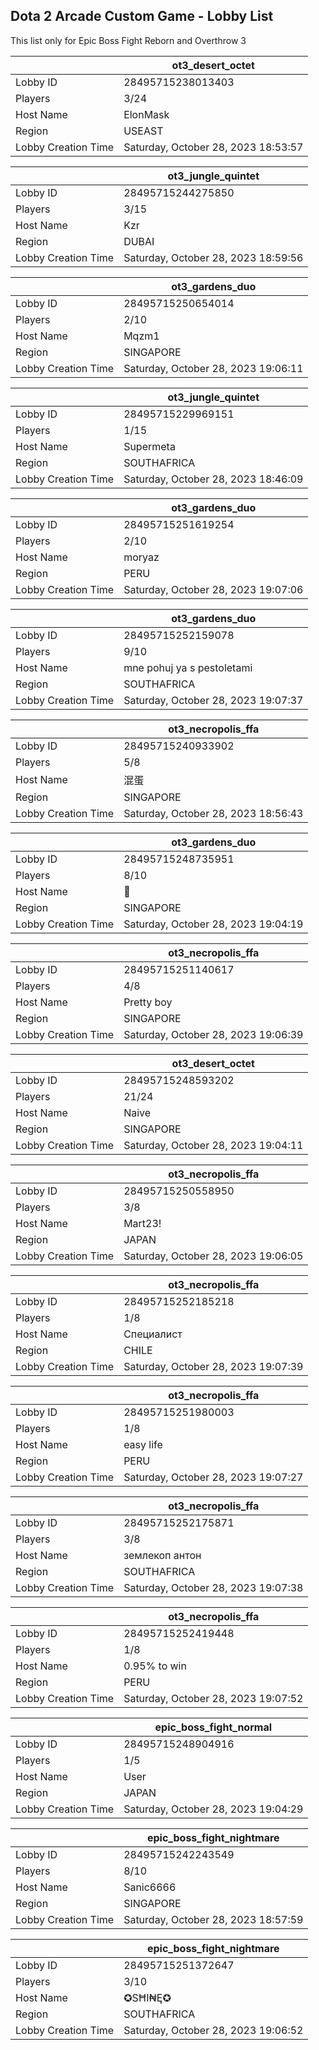 ## Dota 2 Arcade Custom Game - Lobby List

This list only for Epic Boss Fight Reborn and Overthrow 3

|  | ot3_desert_octet |
| ------ | ------ |
| Lobby ID | 28495715238013403 |
| Players | 3/24 |
| Host Name | ElonMask |
| Region | USEAST |
| Lobby Creation Time | Saturday, October 28, 2023 18:53:57 |


|  | ot3_jungle_quintet |
| ------ | ------ |
| Lobby ID | 28495715244275850 |
| Players | 3/15 |
| Host Name | Kzr |
| Region | DUBAI |
| Lobby Creation Time | Saturday, October 28, 2023 18:59:56 |


|  | ot3_gardens_duo |
| ------ | ------ |
| Lobby ID | 28495715250654014 |
| Players | 2/10 |
| Host Name | Mqzm1 |
| Region | SINGAPORE |
| Lobby Creation Time | Saturday, October 28, 2023 19:06:11 |


|  | ot3_jungle_quintet |
| ------ | ------ |
| Lobby ID | 28495715229969151 |
| Players | 1/15 |
| Host Name | Supermeta |
| Region | SOUTHAFRICA |
| Lobby Creation Time | Saturday, October 28, 2023 18:46:09 |


|  | ot3_gardens_duo |
| ------ | ------ |
| Lobby ID | 28495715251619254 |
| Players | 2/10 |
| Host Name | moryaz |
| Region | PERU |
| Lobby Creation Time | Saturday, October 28, 2023 19:07:06 |


|  | ot3_gardens_duo |
| ------ | ------ |
| Lobby ID | 28495715252159078 |
| Players | 9/10 |
| Host Name | mne pohuj ya s pestoletami |
| Region | SOUTHAFRICA |
| Lobby Creation Time | Saturday, October 28, 2023 19:07:37 |


|  | ot3_necropolis_ffa |
| ------ | ------ |
| Lobby ID | 28495715240933902 |
| Players | 5/8 |
| Host Name | 混蛋 |
| Region | SINGAPORE |
| Lobby Creation Time | Saturday, October 28, 2023 18:56:43 |


|  | ot3_gardens_duo |
| ------ | ------ |
| Lobby ID | 28495715248735951 |
| Players | 8/10 |
| Host Name | 🍌 |
| Region | SINGAPORE |
| Lobby Creation Time | Saturday, October 28, 2023 19:04:19 |


|  | ot3_necropolis_ffa |
| ------ | ------ |
| Lobby ID | 28495715251140617 |
| Players | 4/8 |
| Host Name | Pretty boy |
| Region | SINGAPORE |
| Lobby Creation Time | Saturday, October 28, 2023 19:06:39 |


|  | ot3_desert_octet |
| ------ | ------ |
| Lobby ID | 28495715248593202 |
| Players | 21/24 |
| Host Name | Naive |
| Region | SINGAPORE |
| Lobby Creation Time | Saturday, October 28, 2023 19:04:11 |


|  | ot3_necropolis_ffa |
| ------ | ------ |
| Lobby ID | 28495715250558950 |
| Players | 3/8 |
| Host Name | Mart23! |
| Region | JAPAN |
| Lobby Creation Time | Saturday, October 28, 2023 19:06:05 |


|  | ot3_necropolis_ffa |
| ------ | ------ |
| Lobby ID | 28495715252185218 |
| Players | 1/8 |
| Host Name | Специалист |
| Region | CHILE |
| Lobby Creation Time | Saturday, October 28, 2023 19:07:39 |


|  | ot3_necropolis_ffa |
| ------ | ------ |
| Lobby ID | 28495715251980003 |
| Players | 1/8 |
| Host Name | easy life |
| Region | PERU |
| Lobby Creation Time | Saturday, October 28, 2023 19:07:27 |


|  | ot3_necropolis_ffa |
| ------ | ------ |
| Lobby ID | 28495715252175871 |
| Players | 3/8 |
| Host Name | землекоп антон |
| Region | SOUTHAFRICA |
| Lobby Creation Time | Saturday, October 28, 2023 19:07:38 |


|  | ot3_necropolis_ffa |
| ------ | ------ |
| Lobby ID | 28495715252419448 |
| Players | 1/8 |
| Host Name | 0.95% to win |
| Region | PERU |
| Lobby Creation Time | Saturday, October 28, 2023 19:07:52 |


|  | epic_boss_fight_normal |
| ------ | ------ |
| Lobby ID | 28495715248904916 |
| Players | 1/5 |
| Host Name | User |
| Region | JAPAN |
| Lobby Creation Time | Saturday, October 28, 2023 19:04:29 |


|  | epic_boss_fight_nightmare |
| ------ | ------ |
| Lobby ID | 28495715242243549 |
| Players | 8/10 |
| Host Name | Sanic6666 |
| Region | SINGAPORE |
| Lobby Creation Time | Saturday, October 28, 2023 18:57:59 |


|  | epic_boss_fight_nightmare |
| ------ | ------ |
| Lobby ID | 28495715251372647 |
| Players | 3/10 |
| Host Name | ✪SĦI₦Ę✪ |
| Region | SOUTHAFRICA |
| Lobby Creation Time | Saturday, October 28, 2023 19:06:52 |


